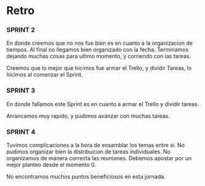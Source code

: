 # Retro
### SPRINT 2

En donde creemos que no nos fue bien es en cuanto a la organizacion de tiempos. Al final no llegamos bien organizado con la fecha. Terminamos dejando muchas cosas para ultimo momento, y corriendo con las tareas.

Creemos que lo mejor que hicimos fue armar el Trello, y dividir Tareas, lo hicimos al comenzar el Sprint.

### SPRINT 3

En donde fallamos este Sprint es en cuanto a armar el Trello y dividir tareas.

Arrancamos muy rapido, y pudimos avanzar con muchas tareas.

### SPRINT 4

Tuvimos complicaciones a la hora de ensamblar los temas entre si. No pudimos organizar bien la distribucion de tareas individuales. No organizamos de manera correcta las reuniones. Debemos apostar por un mejor planteo desde el momento 0. 

No encontramos muchos puntos beneficiosos en esta jornada.